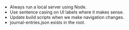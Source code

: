 - Always run a local server using Node.
- Use sentence casing on UI labels where it makes sense.
- Update build scripts when we make navigation changes.
- journal-entries.json exists in the root.